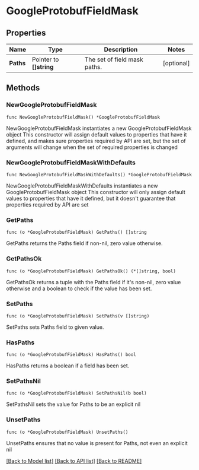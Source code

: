 # GoogleProtobufFieldMask

## Properties

Name | Type | Description | Notes
------------ | ------------- | ------------- | -------------
**Paths** | Pointer to **[]string** |  The set of field mask paths.  | [optional] 

## Methods

### NewGoogleProtobufFieldMask

`func NewGoogleProtobufFieldMask() *GoogleProtobufFieldMask`

NewGoogleProtobufFieldMask instantiates a new GoogleProtobufFieldMask object
This constructor will assign default values to properties that have it defined,
and makes sure properties required by API are set, but the set of arguments
will change when the set of required properties is changed

### NewGoogleProtobufFieldMaskWithDefaults

`func NewGoogleProtobufFieldMaskWithDefaults() *GoogleProtobufFieldMask`

NewGoogleProtobufFieldMaskWithDefaults instantiates a new GoogleProtobufFieldMask object
This constructor will only assign default values to properties that have it defined,
but it doesn't guarantee that properties required by API are set

### GetPaths

`func (o *GoogleProtobufFieldMask) GetPaths() []string`

GetPaths returns the Paths field if non-nil, zero value otherwise.

### GetPathsOk

`func (o *GoogleProtobufFieldMask) GetPathsOk() (*[]string, bool)`

GetPathsOk returns a tuple with the Paths field if it's non-nil, zero value otherwise
and a boolean to check if the value has been set.

### SetPaths

`func (o *GoogleProtobufFieldMask) SetPaths(v []string)`

SetPaths sets Paths field to given value.

### HasPaths

`func (o *GoogleProtobufFieldMask) HasPaths() bool`

HasPaths returns a boolean if a field has been set.

### SetPathsNil

`func (o *GoogleProtobufFieldMask) SetPathsNil(b bool)`

 SetPathsNil sets the value for Paths to be an explicit nil

### UnsetPaths
`func (o *GoogleProtobufFieldMask) UnsetPaths()`

UnsetPaths ensures that no value is present for Paths, not even an explicit nil

[[Back to Model list]](../README.md#documentation-for-models) [[Back to API list]](../README.md#documentation-for-api-endpoints) [[Back to README]](../README.md)


